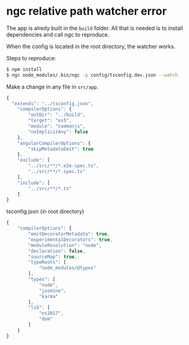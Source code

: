 # ngc relative path watcher error

The app is alredy built in the `build` folder. All that is needed is to install dependencies and call ngc to reproduce. 

When the config is located in the root directory, the watcher works.

Steps to reproduce:

``` bash
$ npm install
$ ngc node_modules/.bin/ngc -p config/tsconfig.dev.json --watch
```

Make a change in any file in `src/app`.

``` javascript
{
  "extends": "../tsconfig.json",
    "compilerOptions": {
        "outDir": "../build",
        "target": "es5",
        "module": "commonjs",
        "noImplicitAny": false
    },
    "angularCompilerOptions": {
        "skipMetadataEmit": true
    },
    "exclude": [
        "../src/**/*.e2e-spec.ts",
        "../src/**/*.spec.ts"
    ],
    "include": [
        "../src/**/*.ts"
    ]
}
```

tsconfig.json (in root directory)

``` javascript
{
    "compilerOptions": {
        "emitDecoratorMetadata": true,
        "experimentalDecorators": true,
        "moduleResolution": "node",
        "declaration": false,
        "sourceMap": true,
        "typeRoots": [
            "node_modules/@types"
        ],
        "types": [
            "node",
            "jasmine",
            "karma"
        ],
        "lib": [
            "es2017",
            "dom"
        ]
    }
}
```











